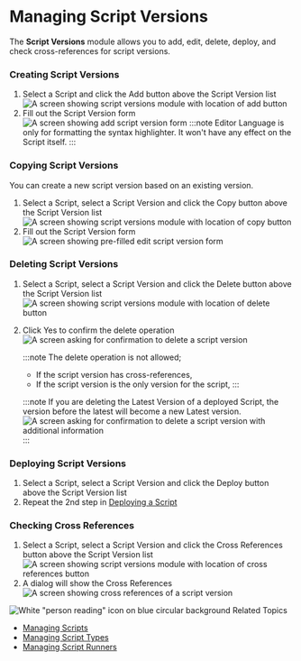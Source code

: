 # Managing Script Versions

The **Script Versions** module allows you to add, edit, delete, deploy, and check cross-references for script versions.


### Creating Script Versions

1. Select a Script and click the Add button above the Script Version list
   ![A screen showing script versions module with location of add button](../../../../../Resources/Images/SM/Library/Scripts/Scripts-Add-Version-01.png "Add Script Version Button")
2. Fill out the Script Version form
   ![A screen showing add script version form](../../../../../Resources/Images/SM/Library/Scripts/Scripts-Add-Version-02.png "Add Script Version Form")
   :::note
    Editor Language is only for formatting the syntax highlighter. It won't have any effect on the Script itself.
   :::


### Copying Script Versions

You can create a new script version based on an existing version.

1. Select a Script, select a Script Version and click the Copy button above the Script Version list
   ![A screen showing script versions module with location of copy button](../../../../../Resources/Images/SM/Library/Scripts/Scripts-Copy-Version-01.png "Copy Script Version Button")
2. Fill out the Script Version form
   ![A screen showing pre-filled edit script version form](../../../../../Resources/Images/SM/Library/Scripts/Scripts-Copy-Version-02.png "Copy Script Version Form")


### Deleting Script Versions

1. Select a Script, select a Script Version and click the Delete button above the Script Version list
   ![A screen showing script versions module with location of delete button](../../../../../Resources/Images/SM/Library/Scripts/Scripts-Delete-Version-01.png "Delete Script Version Button")

2. Click Yes to confirm the delete operation
   ![A screen asking for confirmation to delete a script version](../../../../../Resources/Images/SM/Library/Scripts/Scripts-Delete-Version-02.png "Delete Script Version Confirmation")

   :::note
    The delete operation is not allowed;
      - If the script version has cross-references,
      - If the script version is the only version for the script,
   :::

   :::note
    If you are deleting the Latest Version of a deployed Script, the version before the latest will become a new Latest version.
    ![A screen asking for confirmation to delete a script version with additional information](../../../../../Resources/Images/SM/Library/Scripts/Scripts-Delete-Version-02-Will-Set-Latest.png "Delete Deployed Latest Script Version Confirmation")
   :::


### Deploying Script Versions

1. Select a Script, select a Script Version and click the Deploy button above the Script Version list
2. Repeat the 2nd step in [Deploying a Script](Managing-Scripts#deploying-a-script)


### Checking Cross References

1. Select a Script, select a Script Version and click the Cross References button above the Script Version list
   ![A screen showing script versions module with location of cross references button](../../../../../Resources/Images/SM/Library/Scripts/Scripts-Cross-References-Version-01.png "Script Version Cross References Button")
2. A dialog will show the Cross References
   ![A screen showing cross references of a script version](../../../../../Resources/Images/SM/Library/Scripts/Scripts-Cross-References-Version-02.png "Script Version Cross References Dialog")


![White "person reading" icon on blue circular background](../../../../../Resources/Images/moreinfo-icon(48x48).png "More Info icon")
Related Topics

- [Managing Scripts](Managing-Scripts.md)
- [Managing Script Types](Managing-Script-Types.md)
- [Managing Script Runners](Managing-Script-Runners.md)